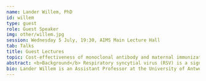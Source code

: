 ```yaml
---
name: Lander Willem, PhD
id: willem
type: guest
role: Guest Speaker
img: other/willem.jpg
session: Wednesday 5 July, 19:30, AIMS Main Lecture Hall
tab: Talks
title: Guest Lectures
topic: Cost-effectiveness of monoclonal antibody and maternal immunization against respiratory syncytial virus (RSV) in infants
abstract: <b>Background</b> Respiratory syncytial virus (RSV) is a significant cause of acute lower respiratory infection in children under 5 years old, imposing a substantial global burden. Maternal vaccines and infant monoclonal antibodies (mAb) have emerged as promising preventive strategies and some a close to licensing. This talk focuses on assessing the cost-effectiveness of RSV prevention strategies in 72 GAVI-eligible countries and six European countries. <b>Methods</b> A static multi-country cohort model was employed to track RSV-related events from birth to 5 years of age, incorporating country- and age-specific demographic, epidemiological, and cost data. Disability-adjusted life years (DALYs) were used as primary health outcomes for GAVI-eligible countries, while quality-adjusted life years (QALYs) were used for European countries. Comparative analyses evaluated the costs and health effects of year-round maternal immunization, year-round mAb programs, and no program. Additional scenarios considered seasonal mAb administration and a catch-up program. <b>Results</b> In the 72 GAVI-eligible countries, the estimated RSV burden included 20.8 million cases, 1.8 million hospital admissions, 40 thousand deaths, 1.2 million discounted DALYs, and 611 million USD discounted direct costs for each birth cohort under the age of 5 years. Considering the assumed longer protection of mAb, but at higher costs, the optimal strategy varied depending on the willingness to pay (WTP) per DALY averted. Among the six European countries, a seasonal mAb program combined with a catch-up initiative was cost-saving in Scotland from the health care payer perspective and deemed cost-effective in other countries based on the national WTP threshold. From a societal perspective, accounting for leisure time lost, the seasonal mAb plus catch-up program was cost-saving in all countries except the Netherlands. <b>Implications</b>Our findings assisted Gavi's decision to include maternal vaccines and infant monoclonal antibodies for RSV in their 2018 vaccine investment strategy. The choice between maternal immunization and mAb programs in European countries relied on factors such as protection level, duration, price, availability, and feasibility. We advocated for research efforts to accurately measure age-specific RSV-attributable hospitalizations in young children.
bio: Lander Willem is an Assistant Professor at the University of Antwerp, Belgium, specializing in health economic evaluations within the domains of health care organization and public health campaigns. His research interests during his PhD and post-doctoral work focused on social contact patterns, individual-based modeling, and computational efficiency. In collaboration with SACEMA, he hosted three 5-day courses on individual-based modeling. Additionally, he serves as the principal investigator of an individual-based model for Belgium that explores the interplay between adaptive social behavior and close-contact disease transmission. Throughout his academic journey, he has transitioned from studying effectiveness to assessing cost-effectiveness. He has contributed to various projects concerning the burden of disease and health economics, including research on varicella-zoster virus (VZV), measles, influenza, pneumococcus, and respiratory syncytial virus (RSV). Notably, he has developed a platform for health economic evaluation in the R software, enabling high-performance multi-country modeling while incorporating state-of-the-art uncertainty analysis.
---
```

